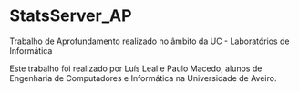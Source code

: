 # StatsServer_AP
Trabalho de Aprofundamento realizado no âmbito da UC - Laboratórios de Informática

Este trabalho foi realizado por Luís Leal e Paulo Macedo, alunos de Engenharia de Computadores e Informática na Universidade de Aveiro.
